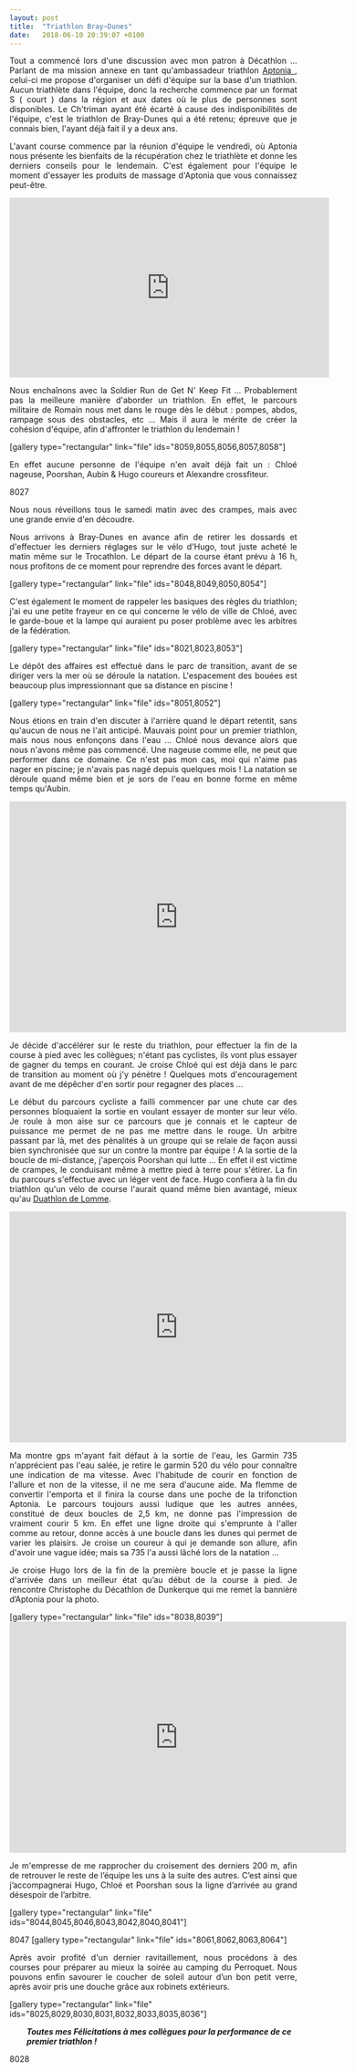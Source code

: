 ```yaml
---
layout: post
title:  "Triathlon Bray~Dunes"
date:   2018-06-10 20:39:07 +0100
---
```

<p style="text-align: justify;">Tout a commencé lors d'une discussion avec mon patron à Décathlon ...
Parlant de ma mission annexe en tant qu'ambassadeur triathlon <a href="https://www.aptonia.fr" target="_blank" rel="noopener">Aptonia </a> , celui-ci me propose d'organiser un défi d'équipe sur la base d'un triathlon.
Aucun triathlète dans l'équipe, donc la recherche commence par un format S  ( court ) dans la région et aux dates où le plus de personnes sont disponibles.
Le Ch'triman ayant été écarté à cause des indisponibilités de l'équipe, c'est le triathlon de Bray-Dunes qui a été retenu; épreuve que je connais bien, l'ayant déjà fait il y a deux ans.</p>
<p style="text-align: justify;">L'avant course commence par la réunion d'équipe le vendredi, où Aptonia nous présente les bienfaits de la récupération chez le triathlète et donne les derniers conseils pour le lendemain.
C'est également pour l'équipe le moment d'essayer les produits de massage d'Aptonia que vous connaissez peut-être.</p>

<center><iframe src="https://www.youtube.com/embed/MhE2tdmkVEk?rel=0&amp;controls=0&amp;showinfo=0" width="560" height="315" frameborder="0" allowfullscreen="allowfullscreen"></iframe></center>
<p style="text-align: justify;">Nous enchaînons avec la Soldier Run de Get N' Keep Fit ... Probablement pas la meilleure manière d'aborder un triathlon.
En effet, le parcours militaire de Romain nous met dans le rouge dès le début : pompes, abdos, rampage sous des obstacles, etc ...
Mais il aura le mérite de créer la cohésion d'équipe, afin d'affronter le triathlon du lendemain !</p>
[gallery type="rectangular" link="file" ids="8059,8055,8056,8057,8058"]
<p style="text-align: justify;">En effet aucune personne de l'équipe n'en avait déjà fait un : Chloé nageuse, Poorshan, Aubin &amp; Hugo coureurs et Alexandre crossfiteur.</p>
8027
<p style="text-align: justify;">Nous nous réveillons tous le samedi matin avec des crampes, mais avec une grande envie d'en découdre.</p>
<p style="text-align: justify;">Nous arrivons à Bray-Dunes en avance afin de retirer les dossards et d'effectuer les derniers réglages sur le vélo d'Hugo, tout juste acheté le matin même sur le Trocathlon.
Le départ de la course étant prévu à 16 h, nous profitons de ce moment pour reprendre des forces avant le départ.</p>
[gallery type="rectangular" link="file" ids="8048,8049,8050,8054"]
<p style="text-align: justify;">C'est également le moment de rappeler les basiques des règles du triathlon; j'ai eu une petite frayeur en ce qui concerne le vélo de ville de Chloé, avec le garde-boue et la lampe qui auraient pu poser problème avec les arbitres de la fédération.</p>
[gallery type="rectangular" link="file" ids="8021,8023,8053"]
<p style="text-align: justify;">Le dépôt des affaires est effectué dans le parc de transition, avant de se diriger vers la mer où se déroule la natation.
L'espacement des bouées est beaucoup plus impressionnant que sa distance en piscine !</p>
[gallery type="rectangular" link="file" ids="8051,8052"]
<p style="text-align: justify;">Nous étions en train d'en discuter à l'arrière quand le départ retentit, sans qu'aucun de nous ne l'ait anticipé. Mauvais point pour un premier triathlon, mais nous nous enfonçons dans l'eau ... Chloé nous devance alors que nous n'avons même pas commencé. Une nageuse comme elle, ne peut que performer dans ce domaine. Ce n'est pas mon cas, moi qui n'aime pas nager en piscine;  je n'avais pas nagé depuis quelques mois !
La natation se déroule quand même bien et je sors de l'eau en bonne forme en même temps qu'Aubin.</p>

<center><iframe src="https://www.strava.com/activities/1615604176/embed/e4b61bfd3b0c983ef26a216a4151a8d9cef1b2ed" width="590" height="405" frameborder="0" scrolling="no"></iframe></center>
<p style="text-align: justify;">Je décide d'accélérer sur le reste du triathlon, pour effectuer la fin de la course à pied avec les collègues; n'étant pas cyclistes, ils vont plus essayer de gagner du temps en courant.
Je croise Chloé qui est déjà dans le parc de transition au moment où j'y pénètre ! Quelques mots d'encouragement avant de me dépêcher d'en sortir pour regagner des places ...</p>
<p style="text-align: justify;">Le début du parcours cycliste a failli commencer par une chute car des personnes bloquaient la sortie en voulant essayer de monter sur leur vélo. Je roule à mon aise sur ce parcours que je connais et le capteur de puissance me permet de ne pas me mettre dans le rouge.
Un arbitre passant par là, met des pénalités à un groupe qui se relaie de façon aussi bien synchronisée que sur un contre la montre par équipe !
A la sortie de la boucle de mi-distance, j'aperçois Poorshan qui lutte ... En effet il est victime de crampes, le conduisant même à mettre pied à terre pour s'étirer.
La fin du parcours s'effectue avec un léger vent de face. Hugo confiera à la fin du triathlon qu'un vélo de course l'aurait quand même bien avantagé, mieux qu'au <a href="http://twomoulins.fr/duathlon-s-de-lomme/">Duathlon de Lomme</a>.</p>

<center><iframe src="https://www.strava.com/activities/1612313279/embed/dc1e67db37956d06e5b78a701f1d89531c158377" width="590" height="405" frameborder="0" scrolling="no"></iframe></center>
<p style="text-align: justify;">Ma montre gps m'ayant fait défaut à la sortie de l'eau, les Garmin 735 n'apprécient pas l'eau salée, je retire le garmin 520 du vélo pour connaître une indication de ma vitesse. Avec l'habitude de courir en fonction de l'allure et non de la vitesse, il ne me sera d'aucune aide. Ma flemme de convertir l'emporta et il finira la course dans une poche de la trifonction Aptonia.
Le parcours toujours aussi ludique que les autres années, constitué de deux boucles de 2,5 km, ne donne pas l'impression de vraiment courir 5 km. En effet une ligne droite qui s'emprunte à l'aller comme au retour, donne accès à une boucle dans les dunes qui permet de varier les plaisirs. Je croise un coureur à qui je demande son allure, afin d'avoir une vague idée; mais sa 735 l'a aussi lâché lors de la natation ...</p>
<p style="text-align: justify;">Je croise Hugo lors de la fin de la première boucle et je passe la ligne d'arrivée dans un meilleur état qu’au début de la course à pied. Je rencontre Christophe du Décathlon de Dunkerque qui me remet la bannière d’Aptonia pour la photo.</p>
[gallery type="rectangular" link="file" ids="8038,8039"]

<center><iframe src="https://www.strava.com/activities/1612316161/embed/16b2b72aa3bcfc284242ed9b48d95fd483d8fbf5" width="590" height="405" frameborder="0" scrolling="no"></iframe></center>
<p style="text-align: justify;">Je m'empresse de me rapprocher du croisement des derniers 200 m, afin de retrouver le reste de l’équipe les uns à la suite des autres. C’est ainsi que j’accompagnerai Hugo, Chloé et Poorshan sous la ligne d’arrivée au grand désespoir de l’arbitre.</p>
[gallery type="rectangular" link="file" ids="8044,8045,8046,8043,8042,8040,8041"]


8047
[gallery type="rectangular" link="file" ids="8061,8062,8063,8064"]
<p style="text-align: justify;">Après avoir profité d'un dernier ravitaillement, nous procédons à des courses pour préparer au mieux la soirée au camping du Perroquet.
Nous pouvons enfin savourer le coucher de soleil autour d’un bon petit verre, après avoir pris une douche grâce aux robinets extérieurs.</p>
[gallery type="rectangular" link="file" ids="8025,8029,8030,8031,8032,8033,8035,8036"]
<p style="padding-left: 30px;"><em><strong>Toutes mes Félicitations à mes collègues pour la performance de ce premier triathlon !</strong></em></p>
8028